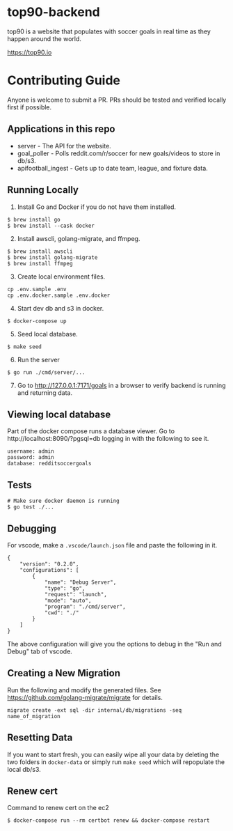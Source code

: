 # top90-backend

top90 is a website that populates with soccer goals in real time as they happen around the world.

https://top90.io

# Contributing Guide
Anyone is welcome to submit a PR. PRs should be tested and verified locally first if possible.

## Applications in this repo
- server - The API for the website.
- goal_poller - Polls reddit.com/r/soccer for new goals/videos to store in db/s3.
- apifootball_ingest - Gets up to date team, league, and fixture data.

## Running Locally
1. Install Go and Docker if you do not have them installed.
```
$ brew install go
$ brew install --cask docker
```
2. Install awscli, golang-migrate, and ffmpeg.
```
$ brew install awscli
$ brew install golang-migrate
$ brew install ffmpeg
```
3. Create local environment files.
```
cp .env.sample .env
cp .env.docker.sample .env.docker
```
4. Start dev db and s3 in docker.
```
$ docker-compose up
```
5. Seed local database.
```
$ make seed
```
6. Run the server
```
$ go run ./cmd/server/...
```
7. Go to http://127.0.0.1:7171/goals in a browser to verify backend is running and returning data.

## Viewing local database
Part of the docker compose runs a database viewer. Go to http://localhost:8090/?pgsql=db logging in with the following to see it.
```
username: admin
password: admin
database: redditsoccergoals
```

## Tests
```
# Make sure docker daemon is running
$ go test ./...
```

## Debugging
For vscode, make a `.vscode/launch.json` file and paste the following in it.
```
{
    "version": "0.2.0",
    "configurations": [
        {
            "name": "Debug Server",
            "type": "go",
            "request": "launch",
            "mode": "auto",
            "program": "./cmd/server",
            "cwd": "./"
        }
    ]
}
```
The above configuration will give you the options to debug in the "Run and Debug" tab of vscode.

## Creating a New Migration
Run the following and modify the generated files. See https://github.com/golang-migrate/migrate for details.
```
migrate create -ext sql -dir internal/db/migrations -seq name_of_migration
```

## Resetting Data
If you want to start fresh, you can easily wipe all your data by deleting the two folders in `docker-data` or simply run `make seed` which will repopulate the local db/s3. 

## Renew cert
Command to renew cert on the ec2
```
$ docker-compose run --rm certbot renew && docker-compose restart
```

